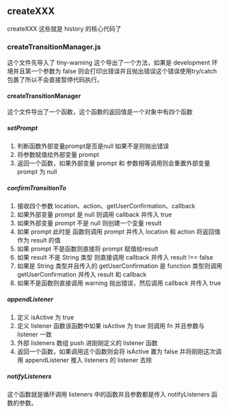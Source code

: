 ## createXXX
createXXX 这些就是 history 的核心代码了
### createTransitionManager.js
这个文件先导入了 tiny-warning 这个导出了一个方法，如果是 development 环境并且第一个参数为 false 则会打印出错误并且抛出错误这个错误使用try/catch包裹了所以不会直接暂停代码执行。
#### createTransitionManager
这个文件导出了一个函数，这个函数的返回值是一个对象中有四个函数
##### setPrompt
1. 判断函数外部变量prompt是否是null 如果不是则抛出错误
2. 将参数赋值给外部变量 prompt
3. 返回一个函数，如果外部变量 prompt 和 参数相等调用则会重置外部变量 prompt 为 null
##### confirmTransitionTo
1. 接收四个参数 location、action、getUserConfirmation、callback
2. 如果外部变量 prompt 是 null 则调用 callback 并传入 true
3. 如果外部变量 prompt 不是 null 则创建一个变量 result 
4. 如果 prompt 此时是 函数则调用 prompt 并传入 location 和 action 将返回值作为 result 的值
5. 如果 prompt 不是函数则直接将 prompt 赋值给result
6. 如果 result 不是 String 类型 则直接调用 callback 并传入 result !== false
7. 如果是 String 类型并且传入的 getUserConfirmation 是 function 类型则调用 getUserConfirmation 并传入 result 和 callback
8. 如果不是函数则直接调用 warning 抛出错误，然后调用 callback 并传入 true
##### appendListener
1. 定义 isActive 为 true
2. 定义 listener 函数该函数中如果 isActive 为 true 则调用 fn 并且参数与 listener 一致
3. 外部 listeners 数组 push 进刚刚定义的 listener 函数
4. 返回一个函数，如果调用这个函数则会将 isActive 置为 false 并将刚刚这次调用 appendListener 推入 listeners 的 listener 去除
##### notifyListeners
这个函数就是循环调用 listeners 中的函数并且参数都是传入 notifyListeners 函数的参数。